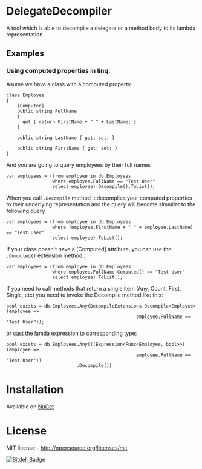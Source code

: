 DelegateDecompiler
====================

A tool which is able to decompile a delegate or a method body to its lambda representation


## Examples

### Using computed properties in linq.

Asume we have a class with a computed property

    class Employee
    {
        [Computed]
        public string FullName
        {
          get { return FirstName + " " + LastName; }
        }

        public string LastName { get; set; }

        public string FirstName { get; set; }
    }

And you are going to query employees by their full names

    var employees = (from employee in db.Employees
                     where employee.FullName == "Test User"
                     select employee).Decompile().ToList();

When you call `.Decompile` method it decompiles your computed properties to their underlying representation and the query will become simmilar to the following query

    var employees = (from employee in db.Employees
                     where (employee.FirstName + " " + employee.LastName)  == "Test User"
                     select employee).ToList();

If your class doesn't have a [Computed] attribute, you can use the `.Computed()` extension method..

    var employees = (from employee in db.Employees
                     where employee.FullName.Computed() == "Test User"
                     select employee).ToList();


If you need to call methods that return a single item (Any, Count, First, Single, etc) you need to invoke the Decompile method like this:

	bool exists = db.Employees.Any(DecompileExtensions.Decompile<Employee>(employee => 
													employee.FullName == "Test User"));	
or cast the lamda expression to corresponding type:

	bool exists = db.Employees.Any(((Expression<Func<Employee, bool>>)(employee => 
													employee.FullName == "Test User"))
							  .Decompile())
			 
					 
# Installation

Available on [NuGet](https://nuget.org/packages/DelegateDecompiler)

# License

MIT license - http://opensource.org/licenses/mit

[![Bitdeli Badge](https://d2weczhvl823v0.cloudfront.net/hazzik/delegatedecompiler/trend.png)](https://bitdeli.com/free "Bitdeli Badge")

